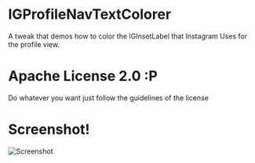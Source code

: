 # IGProfileNavTextColorer
A tweak that demos how to color the IGInsetLabel that Instagram Uses for the profile view.

# Apache License 2.0 :P
Do whatever you want just follow the guidelines of the license 

# Screenshot!
![Screenshot](https://https://github.com/iKilledAppl3/IGProfileNavTextColorer/blob/master/screenshot.jpg?raw=true)
